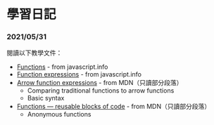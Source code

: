 # 學習日記

### 2021/05/31

閱讀以下教學文件：

- [Functions](https://javascript.info/function-basics) - from javascript.info
- [Function expressions](https://javascript.info/function-expressions) - from javascript.info
- [Arrow function expressions](https://developer.mozilla.org/en-US/docs/Web/JavaScript/Reference/Functions/Arrow_functions) - from MDN（只讀部分段落）
  - Comparing traditional functions to arrow functions
  - Basic syntax
- [Functions — reusable blocks of code](https://developer.mozilla.org/en-US/docs/Learn/JavaScript/Building_blocks/Functions) - from MDN（只讀部分段落）
  - Anonymous functions
